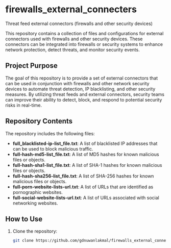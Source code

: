 # firewalls_external_connecters
Threat feed external connectors (firewalls and other security devices) 

This repository contains a collection of files and configurations for external connectors used with firewalls and other security devices. These connectors can be integrated into firewalls or security systems to enhance network protection, detect threats, and monitor security events.

## Project Purpose

The goal of this repository is to provide a set of external connectors that can be used in conjunction with firewalls and other network security devices to automate threat detection, IP blacklisting, and other security measures. By utilizing threat feeds and external connectors, security teams can improve their ability to detect, block, and respond to potential security risks in real-time.

## Repository Contents

The repository includes the following files:

- **full_blacklisted-ip-list_file.txt**: A list of blacklisted IP addresses that can be used to block malicious traffic.
- **full-hash-md5-list_file.txt**: A list of MD5 hashes for known malicious files or objects.
- **full-hash-sha1-list_file.txt**: A list of SHA-1 hashes for known malicious files or objects.
- **full-hash-sha256-list_file.txt**: A list of SHA-256 hashes for known malicious files or objects.
- **full-porn-website-lists-url.txt**: A list of URLs that are identified as pornographic websites.
- **full-social-website-lists-url.txt**: A list of URLs associated with social networking websites.

## How to Use

1. Clone the repository:
   ```bash
   git clone https://github.com/gdnuwanlakmal/firewalls_external_connecters.git
